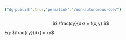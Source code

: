 ```yaml
---
{"dg-publish":true,"permalink":"/non-autonomous-ode/"}
---
```


$$
\frac{dy}{dx} = f(x, y)
$$

Eg: $\frac{dy}{dx} = xy$
